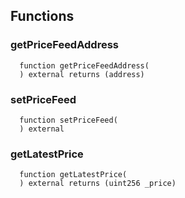 


## Functions
### getPriceFeedAddress
```solidity
  function getPriceFeedAddress(
  ) external returns (address)
```




### setPriceFeed
```solidity
  function setPriceFeed(
  ) external
```




### getLatestPrice
```solidity
  function getLatestPrice(
  ) external returns (uint256 _price)
```




